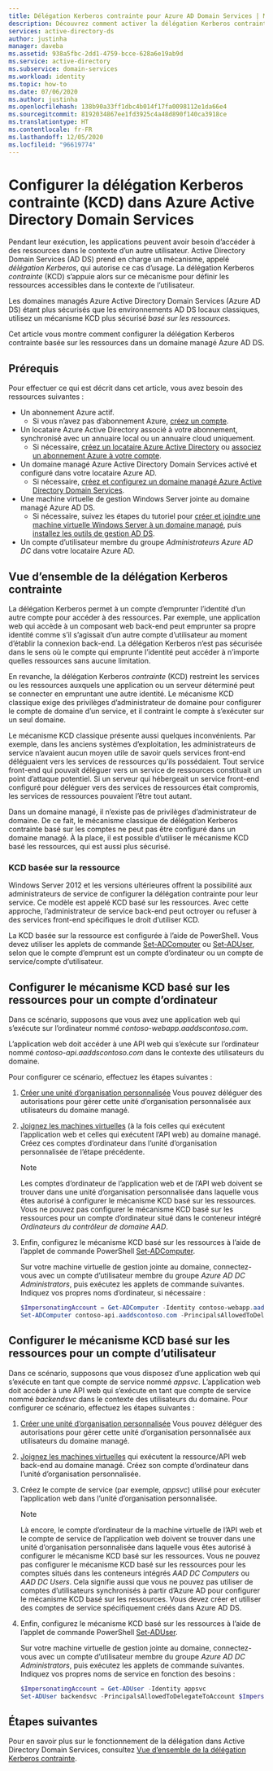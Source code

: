 ```yaml
---
title: Délégation Kerberos contrainte pour Azure AD Domain Services | Microsoft Docs
description: Découvrez comment activer la délégation Kerberos contrainte (KCD) basée sur les ressources dans un domaine managé Azure Active Directory Domain Services.
services: active-directory-ds
author: justinha
manager: daveba
ms.assetid: 938a5fbc-2dd1-4759-bcce-628a6e19ab9d
ms.service: active-directory
ms.subservice: domain-services
ms.workload: identity
ms.topic: how-to
ms.date: 07/06/2020
ms.author: justinha
ms.openlocfilehash: 138b90a33ff1dbc4b014f17fa0098112e1da66e4
ms.sourcegitcommit: 8192034867ee1fd3925c4a48d890f140ca3918ce
ms.translationtype: HT
ms.contentlocale: fr-FR
ms.lasthandoff: 12/05/2020
ms.locfileid: "96619774"
---
```

# <a name="configure-kerberos-constrained-delegation-kcd-in-azure-active-directory-domain-services"></a>Configurer la délégation Kerberos contrainte (KCD) dans Azure Active Directory Domain Services

Pendant leur exécution, les applications peuvent avoir besoin d’accéder à des ressources dans le contexte d’un autre utilisateur. Active Directory Domain Services (AD DS) prend en charge un mécanisme, appelé *délégation Kerberos*, qui autorise ce cas d’usage. La délégation Kerberos *contrainte* (KCD) s’appuie alors sur ce mécanisme pour définir les ressources accessibles dans le contexte de l’utilisateur.

Les domaines managés Azure Active Directory Domain Services (Azure AD DS) étant plus sécurisés que les environnements AD DS locaux classiques, utilisez un mécanisme KCD plus sécurisé *basé sur les ressources*.

Cet article vous montre comment configurer la délégation Kerberos contrainte basée sur les ressources dans un domaine managé Azure AD DS.

## <a name="prerequisites"></a>Prérequis

Pour effectuer ce qui est décrit dans cet article, vous avez besoin des ressources suivantes :

* Un abonnement Azure actif.
    * Si vous n’avez pas d’abonnement Azure, [créez un compte](https://azure.microsoft.com/free/?WT.mc_id=A261C142F).
* Un locataire Azure Active Directory associé à votre abonnement, synchronisé avec un annuaire local ou un annuaire cloud uniquement.
    * Si nécessaire, [créez un locataire Azure Active Directory][create-azure-ad-tenant] ou [associez un abonnement Azure à votre compte][associate-azure-ad-tenant].
* Un domaine managé Azure Active Directory Domain Services activé et configuré dans votre locataire Azure AD.
    * Si nécessaire, [créez et configurez un domaine managé Azure Active Directory Domain Services][create-azure-ad-ds-instance].
* Une machine virtuelle de gestion Windows Server jointe au domaine managé Azure AD DS.
    * Si nécessaire, suivez les étapes du tutoriel pour [créer et joindre une machine virtuelle Windows Server à un domaine managé][create-join-windows-vm], puis [installez les outils de gestion AD DS][tutorial-create-management-vm].
* Un compte d’utilisateur membre du groupe *Administrateurs Azure AD DC* dans votre locataire Azure AD.

## <a name="kerberos-constrained-delegation-overview"></a>Vue d’ensemble de la délégation Kerberos contrainte

La délégation Kerberos permet à un compte d’emprunter l’identité d’un autre compte pour accéder à des ressources. Par exemple, une application web qui accède à un composant web back-end peut emprunter sa propre identité comme s’il s’agissait d’un autre compte d’utilisateur au moment d’établir la connexion back-end. La délégation Kerberos n’est pas sécurisée dans le sens où le compte qui emprunte l’identité peut accéder à n’importe quelles ressources sans aucune limitation.

En revanche, la délégation Kerberos *contrainte* (KCD) restreint les services ou les ressources auxquels une application ou un serveur déterminé peut se connecter en empruntant une autre identité. Le mécanisme KCD classique exige des privilèges d’administrateur de domaine pour configurer le compte de domaine d’un service, et il contraint le compte à s’exécuter sur un seul domaine.

Le mécanisme KCD classique présente aussi quelques inconvénients. Par exemple, dans les anciens systèmes d’exploitation, les administrateurs de service n’avaient aucun moyen utile de savoir quels services front-end déléguaient vers les services de ressources qu’ils possédaient. Tout service front-end qui pouvait déléguer vers un service de ressources constituait un point d’attaque potentiel. Si un serveur qui hébergeait un service front-end configuré pour déléguer vers des services de ressources était compromis, les services de ressources pouvaient l’être tout autant.

Dans un domaine managé, il n’existe pas de privilèges d’administrateur de domaine. De ce fait, le mécanisme classique de délégation Kerberos contrainte basé sur les comptes ne peut pas être configuré dans un domaine managé. À la place, il est possible d’utiliser le mécanisme KCD basé les ressources, qui est aussi plus sécurisé.

### <a name="resource-based-kcd"></a>KCD basée sur la ressource

Windows Server 2012 et les versions ultérieures offrent la possibilité aux administrateurs de service de configurer la délégation contrainte pour leur service. Ce modèle est appelé KCD basé sur les ressources. Avec cette approche, l’administrateur de service back-end peut octroyer ou refuser à des services front-end spécifiques le droit d’utiliser KCD.

La KCD basée sur la ressource est configurée à l’aide de PowerShell. Vous devez utiliser les applets de commande [Set-ADComputer][Set-ADComputer] ou [Set-ADUser][Set-ADUser], selon que le compte d’emprunt est un compte d’ordinateur ou un compte de service/compte d’utilisateur.

## <a name="configure-resource-based-kcd-for-a-computer-account"></a>Configurer le mécanisme KCD basé sur les ressources pour un compte d’ordinateur

Dans ce scénario, supposons que vous avez une application web qui s’exécute sur l’ordinateur nommé *contoso-webapp.aaddscontoso.com*.

L’application web doit accéder à une API web qui s’exécute sur l’ordinateur nommé *contoso-api.aaddscontoso.com* dans le contexte des utilisateurs du domaine.

Pour configurer ce scénario, effectuez les étapes suivantes :

1. [Créer une unité d’organisation personnalisée](create-ou.md) Vous pouvez déléguer des autorisations pour gérer cette unité d’organisation personnalisée aux utilisateurs du domaine managé.
1. [Joignez les machines virtuelles][create-join-windows-vm] (à la fois celles qui exécutent l’application web et celles qui exécutent l’API web) au domaine managé. Créez ces comptes d’ordinateur dans l’unité d’organisation personnalisée de l’étape précédente.

    > [!NOTE]
    > Les comptes d’ordinateur de l’application web et de l’API web doivent se trouver dans une unité d’organisation personnalisée dans laquelle vous êtes autorisé à configurer le mécanisme KCD basé sur les ressources. Vous ne pouvez pas configurer le mécanisme KCD basé sur les ressources pour un compte d’ordinateur situé dans le conteneur intégré *Ordinateurs du contrôleur de domaine AAD*.

1. Enfin, configurez le mécanisme KCD basé sur les ressources à l’aide de l’applet de commande PowerShell [Set-ADComputer][Set-ADComputer].

    Sur votre machine virtuelle de gestion jointe au domaine, connectez-vous avec un compte d’utilisateur membre du groupe *Azure AD DC Administrators*, puis exécutez les applets de commande suivantes. Indiquez vos propres noms d’ordinateur, si nécessaire :
    
    ```powershell
    $ImpersonatingAccount = Get-ADComputer -Identity contoso-webapp.aaddscontoso.com
    Set-ADComputer contoso-api.aaddscontoso.com -PrincipalsAllowedToDelegateToAccount $ImpersonatingAccount
    ```

## <a name="configure-resource-based-kcd-for-a-user-account"></a>Configurer le mécanisme KCD basé sur les ressources pour un compte d’utilisateur

Dans ce scénario, supposons que vous disposez d’une application web qui s’exécute en tant que compte de service nommé *appsvc*. L’application web doit accéder à une API web qui s’exécute en tant que compte de service nommé *backendsvc* dans le contexte des utilisateurs du domaine. Pour configurer ce scénario, effectuez les étapes suivantes :

1. [Créer une unité d’organisation personnalisée](create-ou.md) Vous pouvez déléguer des autorisations pour gérer cette unité d’organisation personnalisée aux utilisateurs du domaine managé.
1. [Joignez les machines virtuelles][create-join-windows-vm] qui exécutent la ressource/API web back-end au domaine managé. Créez son compte d’ordinateur dans l’unité d’organisation personnalisée.
1. Créez le compte de service (par exemple, *appsvc*) utilisé pour exécuter l’application web dans l’unité d’organisation personnalisée.

    > [!NOTE]
    > Là encore, le compte d’ordinateur de la machine virtuelle de l’API web et le compte de service de l’application web doivent se trouver dans une unité d’organisation personnalisée dans laquelle vous êtes autorisé à configurer le mécanisme KCD basé sur les ressources. Vous ne pouvez pas configurer le mécanisme KCD basé sur les ressources pour les comptes situés dans les conteneurs intégrés *AAD DC Computers* ou *AAD DC Users*. Cela signifie aussi que vous ne pouvez pas utiliser de comptes d’utilisateurs synchronisés à partir d’Azure AD pour configurer le mécanisme KCD basé sur les ressources. Vous devez créer et utiliser des comptes de service spécifiquement créés dans Azure AD DS.

1. Enfin, configurez le mécanisme KCD basé sur les ressources à l’aide de l’applet de commande PowerShell [Set-ADUser][Set-ADUser].

    Sur votre machine virtuelle de gestion jointe au domaine, connectez-vous avec un compte d’utilisateur membre du groupe *Azure AD DC Administrators*, puis exécutez les applets de commande suivantes. Indiquez vos propres noms de service en fonction des besoins :

    ```powershell
    $ImpersonatingAccount = Get-ADUser -Identity appsvc
    Set-ADUser backendsvc -PrincipalsAllowedToDelegateToAccount $ImpersonatingAccount
    ```

## <a name="next-steps"></a>Étapes suivantes

Pour en savoir plus sur le fonctionnement de la délégation dans Active Directory Domain Services, consultez [Vue d’ensemble de la délégation Kerberos contrainte][kcd-technet].

<!-- INTERNAL LINKS -->
[create-azure-ad-tenant]: ../active-directory/fundamentals/sign-up-organization.md
[associate-azure-ad-tenant]: ../active-directory/fundamentals/active-directory-how-subscriptions-associated-directory.md
[create-azure-ad-ds-instance]: tutorial-create-instance.md
[create-join-windows-vm]: join-windows-vm.md
[tutorial-create-management-vm]: tutorial-create-management-vm.md
[Set-ADComputer]: /powershell/module/addsadministration/set-adcomputer
[Set-ADUser]: /powershell/module/addsadministration/set-aduser

<!-- EXTERNAL LINKS -->
[kcd-technet]: /previous-versions/windows/it-pro/windows-server-2012-R2-and-2012/jj553400(v=ws.11)